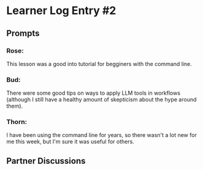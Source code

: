 # Learner Log Entry #2

## Prompts

### Rose:
This lesson was a good into tutorial for begginers with the command line.

### Bud: 
There were some good tips on ways to apply LLM tools in workflows (although I still have a healthy amount of skepticism about the hype around them).

### Thorn: 
I have been using the command line for years, so there wasn't a lot new for me this week, but I'm sure it was useful for others.

## Partner Discussions
